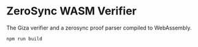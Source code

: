 # ZeroSync WASM Verifier
The Giza verifier and a zerosync proof parser compiled to WebAssembly.



```
npm run build
```